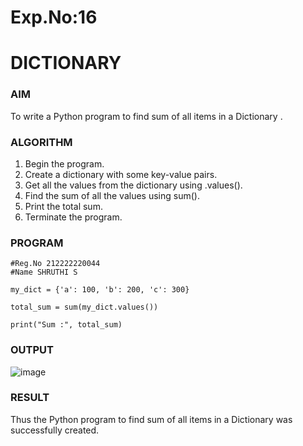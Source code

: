 # Exp.No:16  
# DICTIONARY 

### AIM 

To write a Python program to find sum of all items in a Dictionary .

### ALGORITHM

1. Begin the program.  
2. Create a dictionary with some key-value pairs.
3. Get all the values from the dictionary using .values().
4. Find the sum of all the values using sum().
5. Print the total sum.  
6. Terminate the program.

### PROGRAM

```
#Reg.No 212222220044
#Name SHRUTHI S

my_dict = {'a': 100, 'b': 200, 'c': 300}

total_sum = sum(my_dict.values())

print("Sum :", total_sum)

```

### OUTPUT

![image](https://github.com/user-attachments/assets/2eb36a84-118c-4cb4-b3fb-9e7bc32d004d)

### RESULT

Thus the Python program to find sum of all items in a Dictionary was successfully created.
